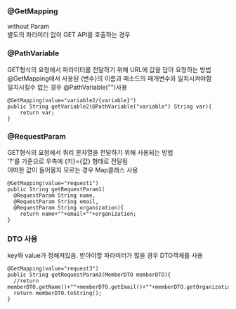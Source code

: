 ### @GetMapping
without Param  
별도의 파라미터 없이 GET API를 호출하는 경우  

### @PathVariable
GET형식의 요청에서 파라미터를 전달하기 위해 URL에 값을 담아 요청하는 방법  
@GetMapping에서 사용된 {변수}의 이름과 메소드의 매개변수와 일치시켜야함  
일치시킬수 없는 경우 @PathVariable("")사용  
```
@GetMapping(value="variable2/{variable}")
public String getVariable2(@PathVariable("variable") String var){
	return var;
}
```

### @RequestParam
GET형식의 요청에서 쿼리 문자열을 전달하기 위해 사용되는 방법  
'?'를 기준으로 우측에 {키}={값} 형태로 전달됨  
어떠한 값이 들어올지 모르는 경우 Map클래스 사용  
```
@GetMapping(value="request1")
public String getRequestParam1(
  @RequestParam String name,
  @RequestParam String email,
  @RequestParam String organization){
  	return name+""+email+""+organization;
}
```

### DTO 사용
key와 value가 정해져있음. 받아야할 파라미터가 많을 경우 DTO객체를 사용  
```
@GetMapping(value="request3")
public String getRequestParam3(MemberDTO memberDTO){
  //return memberDTO.getName()+""+memberDTO.getEmail()+""+memberDTO.getOrganization();
  return memberDTO.toString();
}
```




